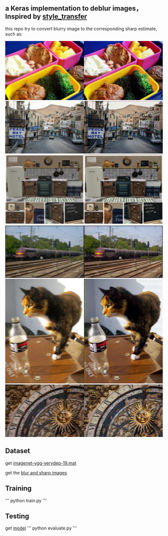 ## a Keras implementation to deblur images，Inspired by [style_transfer](https://github.com/lengstrom/fast-style-transfer)

this repo try to convert blurry image to the corresponding sharp estimate, such as:
<p align = 'center'>
<img src = 'result/COCO_train2014_000000000009.jpg'>
<img src = 'result/COCO_train2014_000000000094.jpg'>
<img src = 'result/COCO_train2014_000000000138.jpg'>
<img src = 'result/COCO_train2014_000000001122.jpg'>
<img src = 'result/COCO_train2014_000000002471.jpg'>
<img src = 'result/COCO_train2014_000000006464.jpg'>
</p>


## Dataset
get [imagenet-vgg-verydep-19.mat](https://pan.baidu.com/s/13PMasGCw6LDoa3r64oVIGQ)

get the [blur and sharp images](https://pan.baidu.com/s/1xGfIhglsZ_pAW-ZF5Q5L5g) 

## Training
'''
python train.py
'''
## Testing
get [model](https://pan.baidu.com/s/1mBrHo5qXbP17cF_43-huug)
'''
python evaluate.py
'''
